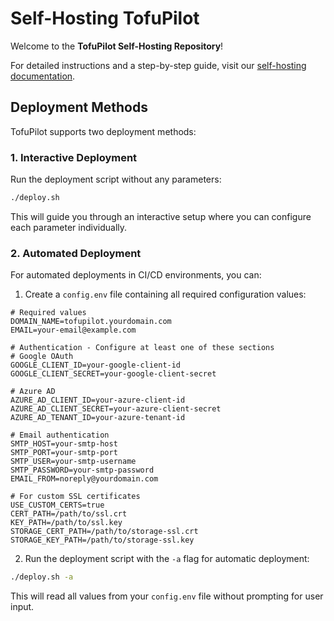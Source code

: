 # Self-Hosting TofuPilot

Welcome to the **TofuPilot Self-Hosting Repository**!

For detailed instructions and a step-by-step guide, visit our [self-hosting documentation](https://www.tofupilot.com/docs/self-hosting).

## Deployment Methods

TofuPilot supports two deployment methods:

### 1. Interactive Deployment

Run the deployment script without any parameters:

```bash
./deploy.sh
```

This will guide you through an interactive setup where you can configure each parameter individually.

### 2. Automated Deployment

For automated deployments in CI/CD environments, you can:

1. Create a `config.env` file containing all required configuration values:

```
# Required values
DOMAIN_NAME=tofupilot.yourdomain.com
EMAIL=your-email@example.com

# Authentication - Configure at least one of these sections
# Google OAuth
GOOGLE_CLIENT_ID=your-google-client-id
GOOGLE_CLIENT_SECRET=your-google-client-secret

# Azure AD
AZURE_AD_CLIENT_ID=your-azure-client-id
AZURE_AD_CLIENT_SECRET=your-azure-client-secret
AZURE_AD_TENANT_ID=your-azure-tenant-id

# Email authentication
SMTP_HOST=your-smtp-host
SMTP_PORT=your-smtp-port
SMTP_USER=your-smtp-username
SMTP_PASSWORD=your-smtp-password
EMAIL_FROM=noreply@yourdomain.com

# For custom SSL certificates
USE_CUSTOM_CERTS=true
CERT_PATH=/path/to/ssl.crt
KEY_PATH=/path/to/ssl.key
STORAGE_CERT_PATH=/path/to/storage-ssl.crt
STORAGE_KEY_PATH=/path/to/storage-ssl.key
```

2. Run the deployment script with the `-a` flag for automatic deployment:

```bash
./deploy.sh -a
```

This will read all values from your `config.env` file without prompting for user input.